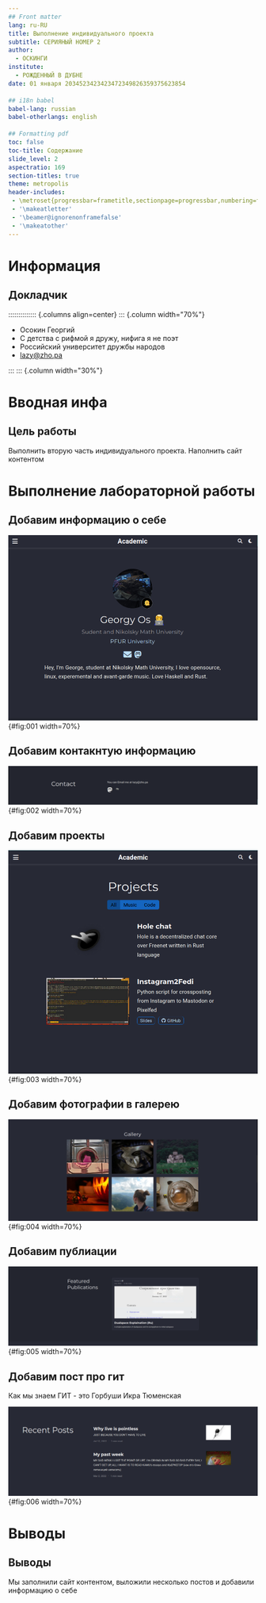 ```yaml
---
## Front matter
lang: ru-RU
title: Выполнение индивидуального проекта
subtitle: СЕРИЯНЫЙ НОМЕР 2
author:
  - ОСКИНГИ
institute:
  - РОЖДЕННЫЙ В ДУБНЕ
date: 01 января 2034523423423472349826359375623854

## i18n babel
babel-lang: russian
babel-otherlangs: english

## Formatting pdf
toc: false
toc-title: Содержание
slide_level: 2
aspectratio: 169
section-titles: true
theme: metropolis
header-includes:
 - \metroset{progressbar=frametitle,sectionpage=progressbar,numbering=fraction}
 - '\makeatletter'
 - '\beamer@ignorenonframefalse'
 - '\makeatother'
---
```


# Информация

## Докладчик

:::::::::::::: {.columns align=center}
::: {.column width="70%"}

  * Осокин Георгий
  * С детства с рифмой я дружу, нифига я не поэт
  * Российский университет дружбы народов
  * [lazy@zho.pa](mailto:kulyabov-ds@rudn.ru)

:::
::: {.column width="30%"}

#  Вводная инфа

## Цель работы

Выполнить вторую часть индивидуального проекта. Наполнить сайт контентом

# Выполнение лабораторной работы


## Добавим информацию о себе

![Заполнение информации о себе](image/1.png){#fig:001 width=70%}

## Добавим контакнтую информацию

![Добавление контактной информации](image/2.png){#fig:002 width=70%}

## Добавим проекты

![Добавление Проектов](image/3.png){#fig:003 width=70%}

## Добавим фотографии в галерею

![Добавление галереи](image/4.png){#fig:004 width=70%}

## Добавим публиации

![Добавление публикаций](image/5.png){#fig:005 width=70%}

## Добавим пост про гит

Как мы знаем ГИТ - это Горбуши Икра Тюменская 

![Добавление постов про ГИТ](image/6.png){#fig:006 width=70%}



# Выводы

## Выводы

Мы заполнили сайт контентом, выложили несколько постов и добавили информацию о себе
